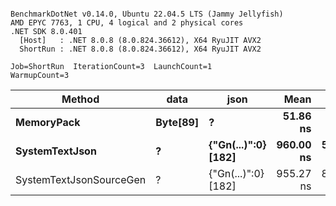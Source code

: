 ```

BenchmarkDotNet v0.14.0, Ubuntu 22.04.5 LTS (Jammy Jellyfish)
AMD EPYC 7763, 1 CPU, 4 logical and 2 physical cores
.NET SDK 8.0.401
  [Host]   : .NET 8.0.8 (8.0.824.36612), X64 RyuJIT AVX2
  ShortRun : .NET 8.0.8 (8.0.824.36612), X64 RyuJIT AVX2

Job=ShortRun  IterationCount=3  LaunchCount=1  
WarmupCount=3  

```
| Method                  | data     | json                | Mean      | Error     | StdDev   | Min       | Max       | Gen0   | Allocated |
|------------------------ |--------- |-------------------- |----------:|----------:|---------:|----------:|----------:|-------:|----------:|
| **MemoryPack**              | **Byte[89]** | **?**                   |  **51.86 ns** |  **3.542 ns** | **0.194 ns** |  **51.66 ns** |  **52.05 ns** | **0.0012** |     **104 B** |
| **SystemTextJson**          | **?**        | **{&quot;Gn(...)&quot;:0} [182]** | **960.00 ns** | **58.557 ns** | **3.210 ns** | **956.64 ns** | **963.04 ns** |      **-** |     **104 B** |
| SystemTextJsonSourceGen | ?        | {&quot;Gn(...)&quot;:0} [182] | 955.27 ns | 85.162 ns | 4.668 ns | 950.03 ns | 958.97 ns |      - |     104 B |
